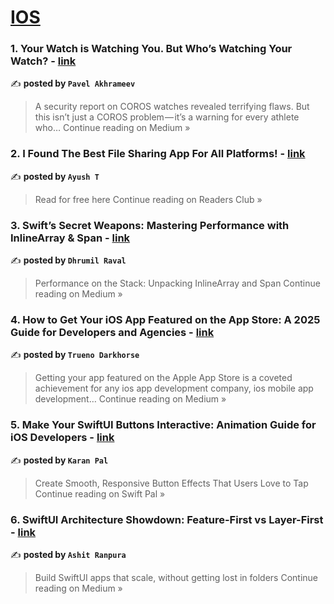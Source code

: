 
<h1><a href=https://medium.com/tag/ios/recommended target="_blank" rel="noopener noreferrer">IOS</a></h1>
<h3>1. Your Watch is Watching You. But Who’s Watching Your Watch? - <a href="https://medium.com/@p.akhrameev/your-watch-is-watching-you-but-whos-watching-your-watch-0022ae739523?source=rss------ios-5" target="_blank" rel="noopener noreferrer">link</a></h3>

✍️ **posted by `Pavel Akhrameev`**

<blockquote>A security report on COROS watches revealed terrifying flaws. But this isn’t just a COROS problem — it’s a warning for every athlete who…
Continue reading on Medium »</blockquote>

<h3>2. I Found The Best File Sharing App For All Platforms! - <a href="https://medium.com/readers-club/i-found-the-best-file-sharing-app-for-all-platforms-0fb8bdd2bbf1?source=rss------ios-5" target="_blank" rel="noopener noreferrer">link</a></h3>

✍️ **posted by `Ayush T`**

<blockquote>Read for free here
Continue reading on Readers Club »</blockquote>

<h3>3. Swift’s Secret Weapons: Mastering Performance with InlineArray & Span - <a href="https://medium.com/@dhrumilraval212/swifts-secret-weapons-mastering-performance-with-inlinearray-span-67798819d733?source=rss------ios-5" target="_blank" rel="noopener noreferrer">link</a></h3>

✍️ **posted by `Dhrumil Raval`**

<blockquote>Performance on the Stack: Unpacking InlineArray and Span
Continue reading on Medium »</blockquote>

<h3>4. How to Get Your iOS App Featured on the App Store: A 2025 Guide for Developers and Agencies - <a href="https://medium.com/@trueno.darkhorse/how-to-get-your-ios-app-featured-on-the-app-store-a-2025-guide-for-developers-and-agencies-22d1bb573159?source=rss------ios-5" target="_blank" rel="noopener noreferrer">link</a></h3>

✍️ **posted by `Trueno Darkhorse`**

<blockquote>Getting your app featured on the Apple App Store is a coveted achievement for any ios app development company, ios mobile app development…
Continue reading on Medium »</blockquote>

<h3>5. Make Your SwiftUI Buttons Interactive: Animation Guide for iOS Developers - <a href="https://medium.com/swift-pal/make-your-swiftui-buttons-interactive-animation-guide-for-ios-developers-4db52f3589bb?source=rss------ios-5" target="_blank" rel="noopener noreferrer">link</a></h3>

✍️ **posted by `Karan Pal`**

<blockquote>Create Smooth, Responsive Button Effects That Users Love to Tap
Continue reading on Swift Pal »</blockquote>

<h3>6. SwiftUI Architecture Showdown: Feature-First vs Layer-First - <a href="https://medium.com/@ashitranpura27/swiftui-architecture-showdown-feature-first-vs-layer-first-ba357c7c0955?source=rss------ios-5" target="_blank" rel="noopener noreferrer">link</a></h3>

✍️ **posted by `Ashit Ranpura`**

<blockquote>Build SwiftUI apps that scale, without getting lost in folders
Continue reading on Medium »</blockquote>


